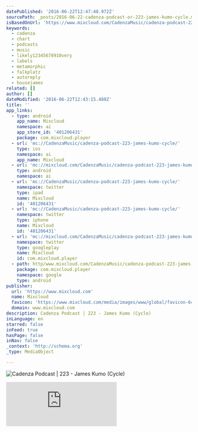 ```yaml
---
datePublished: '2016-06-22T12:47:48.972Z'
sourcePath: _posts/2016-06-22-cadenza-podcast-or-223-james-kumo-cycle.md
isBasedOnUrl: 'https://www.mixcloud.com/CadenzaMusic/cadenza-podcast-223-james-kumo-cycle/'
keywords:
  - cadenza
  - chart
  - podcasts
  - music
  - likely12345678910very
  - labels
  - metamorphic
  - falkplatz
  - autoreply
  - housejames
related: []
author: []
dateModified: '2016-06-22T12:43:15.480Z'
title: ''
app_links:
  - type: android
    app_name: Mixcloud
    namespace: ai
    app_store_id: '401206431'
    package: com.mixcloud.player
  - url: 'mc://CadenzaMusic/cadenza-podcast-223-james-kumo-cycle/'
    type: ios
    namespace: ai
    app_name: Mixcloud
  - url: 'mc://mixcloud.com/CadenzaMusic/cadenza-podcast-223-james-kumo-cycle/'
    type: android
    namespace: ai
  - url: 'mc://CadenzaMusic/cadenza-podcast-223-james-kumo-cycle/'
    namespace: twitter
    type: ipad
    name: Mixcloud
    id: '401206431'
  - url: 'mc://CadenzaMusic/cadenza-podcast-223-james-kumo-cycle/'
    namespace: twitter
    type: iphone
    name: Mixcloud
    id: '401206431'
  - url: 'mc://mixcloud.com/CadenzaMusic/cadenza-podcast-223-james-kumo-cycle/'
    namespace: twitter
    type: googleplay
    name: Mixcloud
    id: com.mixcloud.player
  - path: http/www.mixcloud.com/CadenzaMusic/cadenza-podcast-223-james-kumo-cycle/
    package: com.mixcloud.player
    namespace: google
    type: android
publisher:
  url: 'https://www.mixcloud.com'
  name: Mixcloud
  favicon: 'https://www.mixcloud.com/media/images/www/global/favicon-64.png'
  domain: www.mixcloud.com
description: Cadenza Podcast | 223 - James Kumo (Cycle)
inLanguage: en
starred: false
inFeed: true
hasPage: false
inNav: false
_context: 'http://schema.org'
_type: MediaObject

---
```

![Cadenza Podcast | 223 - James Kumo (Cycle)](https://the-grid-user-content.s3-us-west-2.amazonaws.com/2bf4f978-7d59-4139-9c1c-4df08c3276cc.jpg)

<iframe src="https://cdn.embedly.com/widgets/media.html?src=https%3A%2F%2Fwww.mixcloud.com%2Fwidget%2Fiframe%2F%3Ffeed%3Dhttps%253A%252F%252Fwww.mixcloud.com%252FCadenzaMusic%252Fcadenza-podcast-223-james-kumo-cycle%252F%26hide_cover%3D1&amp;url=https%3A%2F%2Fwww.mixcloud.com%2FCadenzaMusic%2Fcadenza-podcast-223-james-kumo-cycle%2F&amp;image=https%3A%2F%2Fthumbnailer.mixcloud.com%2Funsafe%2F600x600%2Ffilters%3Awatermark%28graphics%2Fplay-button-scaled.png%2C0%2C0%2C0%29%2Fextaudio%2F7%2F0%2Fa%2Fb%2F6fbc-d4e3-48d4-b9e5-4a9ea3590952&amp;key=b7d04c9b404c499eba89ee7072e1c4f7&amp;type=text%2Fhtml&amp;schema=mixcloud" width="None" height="120" scrolling="no" frameborder="0" allowfullscreen="" style=""></iframe>